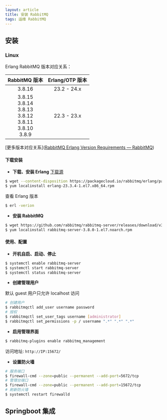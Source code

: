 ```yaml
---
layout: article
title: 安装 RabbitMQ
tags: 运维 RabbitMQ
---
```


## 安装

### Linux

Erlang RabbitMQ 版本对应关系：

|                        RabbitMQ 版本                         | Erlang/OTP 版本 |
| :----------------------------------------------------------: | :-------------: |
|                            3.8.16                            |  23.2 -  24.x   |
| 3.8.15 <br />3.8.14 <br />3.8.13 <br />3.8.12 <br />3.8.11<br /> 3.8.10 <br />3.8.9 |   22.3 - 23.x   |

[更多版本对应关系]([RabbitMQ Erlang Version Requirements — RabbitMQ](https://www.rabbitmq.com/which-erlang.html))

#### 下载安装

- **下载、安装 Erlang**  [下载源](https://packagecloud.io/rabbitmq/erlang/packages/el/7/erlang-21.3.8.8-1.el7.x86_64.rpm)
```bash
$ wget --content-disposition https://packagecloud.io/rabbitmq/erlang/packages/el/7/erlang-23.3.4-1.el7.x86_64.rpm/download.rpm
$ yum localinstall erlang-23.3.4-1.el7.x86_64.rpm
```
查看 Erlang 版本

```bash
$ erl -verion
```

- **安装 RabbitMQ**
```bash
$ wget https://github.com/rabbitmq/rabbitmq-server/releases/download/v3.8.0/rabbitmq-server-3.8.0-1.el7.noarch.rpm
$ yum localinstall rabbitmq-server-3.8.0-1.el7.noarch.rpm
```


#### 使用、配置

- **开机自启、启动、停止**
```bash
$ systemctl enable rabbitmq-server
$ systemctl start rabbitmq-server
$ systemctl status rabbitmq-server
```

- **创建管理用户**

默认 guest 用户只允许 localhost 访问
```bash
# 创建用户
$ rabbitmqctl add_user username password
# 授权
$ rabbitmqctl set_user_tags username [administrator]
$ rabbitmqctl set_permissions -p / username ".*" ".*" ".*"
```

- **启用管理界面**
```bash
$ rabbitmq-plugins enable rabbitmq_management
```
访问地址: `http://IP:15672/`

- **设置防火墙**
```bash
# 服务端口
$ firewall-cmd --zone=public --permanent --add-port=5672/tcp
# 管理台端口
$ firewall-cmd --zone=public --permanent --add-port=15672/tcp
# 刷新防火墙
$ systemctl restart firewalld
```
## Springboot 集成


